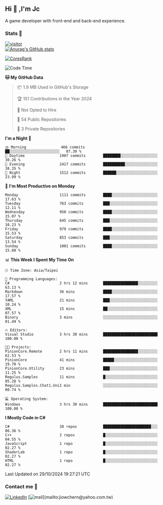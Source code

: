 ## Hi 👋 ,I'm Jc  

A game developer with front-end and back-end experience.  

### Stats  📝
[![visitor](https://visitor-badge.glitch.me/badge?page_id=jiowchern.jiowchern&style=flat-square&color=0088cc)](https://visitor-badge.glitch.me/badge?page_id=jiowchern.jiowchern&style=flat-square&color=0088cc)  
[![Anurag's GitHub stats](https://github-readme-stats.vercel.app/api?username=jiowchern&count_private=true&&show_icons=true)](https://github.com/anuraghazra/github-readme-stats)  
<!-- [![trophy](https://github-profile-trophy.vercel.app/?username=jiowchern)](https://github.com/ryo-ma/github-profile-trophy)   -->
[![CoresRank](https://cr-ss-service.azurewebsites.net/api/ScreenShot?widget=summary&username=jiowchern)](https://cr-ss-service.azurewebsites.net/api/ScreenShot?widget=summary&username=jiowchern)


<!--START_SECTION:waka-->
![Code Time](http://img.shields.io/badge/Code%20Time-1%2C241%20hrs%2020%20mins-blue)

**🐱 My GitHub Data** 

> 📦 1.9 MB Used in GitHub's Storage 
 > 
> 🏆 151 Contributions in the Year 2024
 > 
> 🚫 Not Opted to Hire
 > 
> 📜 54 Public Repositories 
 > 
> 🔑 3 Private Repositories 
 > 
**I'm a Night 🦉** 

```text
🌞 Morning                466 commits         ██░░░░░░░░░░░░░░░░░░░░░░░   07.39 % 
🌆 Daytime                1907 commits        ████████░░░░░░░░░░░░░░░░░   30.26 % 
🌃 Evening                2417 commits        ██████████░░░░░░░░░░░░░░░   38.35 % 
🌙 Night                  1512 commits        ██████░░░░░░░░░░░░░░░░░░░   23.99 % 
```
📅 **I'm Most Productive on Monday** 

```text
Monday                   1111 commits        ████░░░░░░░░░░░░░░░░░░░░░   17.63 % 
Tuesday                  763 commits         ███░░░░░░░░░░░░░░░░░░░░░░   12.11 % 
Wednesday                950 commits         ████░░░░░░░░░░░░░░░░░░░░░   15.07 % 
Thursday                 645 commits         ███░░░░░░░░░░░░░░░░░░░░░░   10.23 % 
Friday                   979 commits         ████░░░░░░░░░░░░░░░░░░░░░   15.53 % 
Saturday                 853 commits         ███░░░░░░░░░░░░░░░░░░░░░░   13.54 % 
Sunday                   1001 commits        ████░░░░░░░░░░░░░░░░░░░░░   15.88 % 
```


📊 **This Week I Spent My Time On** 

```text
🕑︎ Time Zone: Asia/Taipei

💬 Programming Languages: 
C#                       2 hrs 12 mins       ████████████████░░░░░░░░░   63.13 % 
Markdown                 36 mins             ████░░░░░░░░░░░░░░░░░░░░░   17.57 % 
YAML                     21 mins             ███░░░░░░░░░░░░░░░░░░░░░░   10.24 % 
XML                      15 mins             ██░░░░░░░░░░░░░░░░░░░░░░░   07.57 % 
Binary                   3 mins              ░░░░░░░░░░░░░░░░░░░░░░░░░   01.49 % 

🔥 Editors: 
Visual Studio            3 hrs 30 mins       █████████████████████████   100.00 % 

🐱‍💻 Projects: 
PinionCore.Remote        2 hrs 11 mins       ████████████████░░░░░░░░░   62.53 % 
PinionCore               41 mins             █████░░░░░░░░░░░░░░░░░░░░   19.70 % 
PinionCore.Utility       23 mins             ███░░░░░░░░░░░░░░░░░░░░░░   11.25 % 
Regulus.Samples          11 mins             █░░░░░░░░░░░░░░░░░░░░░░░░   05.28 % 
Regulus.Samples.Chat1.Uni1 min               ░░░░░░░░░░░░░░░░░░░░░░░░░   00.74 % 

💻 Operating System: 
Windows                  3 hrs 30 mins       █████████████████████████   100.00 % 
```

**I Mostly Code in C#** 

```text
C#                       38 repos            ██████████████████████░░░   86.36 % 
C++                      2 repos             █░░░░░░░░░░░░░░░░░░░░░░░░   04.55 % 
JavaScript               1 repo              █░░░░░░░░░░░░░░░░░░░░░░░░   02.27 % 
ShaderLab                1 repo              █░░░░░░░░░░░░░░░░░░░░░░░░   02.27 % 
HTML                     1 repo              █░░░░░░░░░░░░░░░░░░░░░░░░   02.27 % 
```




 Last Updated on 29/10/2024 19:27:21 UTC
<!--END_SECTION:waka-->



### Contact me 💬
[![LinkedIn](https://img.shields.io/badge/-JiowchernChen-0077B5?style==flat-square&logo=LinkedIn&logoColor=white)](https://www.linkedin.com/in/jiowchern-chen-4aaa90b7/) [![mail](https://img.shields.io/badge/-jiowchern%40yahoo.com.tw-blueviolet?style=flat-square&logo=yahoo!)](mailto:jiowchern@yahoo.com.tw)    

<!-- [![Linkedin Badge](https://img.shields.io/badge/-LinkedIn-blue?style=flat-square&logo=Linkedin&logoColor=white&link=https://www.linkedin.com/in/jiowchern-chen-4aaa90b7/)](https://www.linkedin.com/in/jiowchern-chen-4aaa90b7/) -->


<!--
**jiowchern/jiowchern** is a ✨ _special_ ✨ repository because its `README.md` (this file) appears on your GitHub profile.

Here are some ideas to get you started:

- 🔭 I’m currently working on ...
- 🌱 I’m currently learning ...
- 👯 I’m looking to collaborate on ...
- 🤔 I’m looking for help with ...
- 💬 Ask me about ...
- 📫 How to reach me: ...
- 😄 Pronouns: ...
- ⚡ Fun fact: ...
-->
